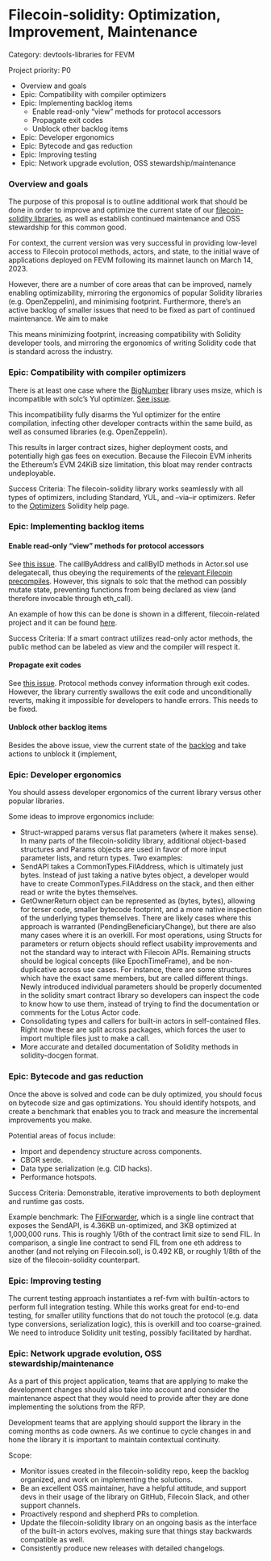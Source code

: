 # Filecoin-solidity: Optimization, Improvement, Maintenance

Category: devtools-libraries for FEVM

Project priority: P0

- Overview and goals
- Epic: Compatibility with compiler optimizers 
- Epic: Implementing backlog items 
   * Enable read-only “view” methods for protocol accessors 
   * Propagate exit codes 
   * Unblock other backlog items 
- Epic: Developer ergonomics 
- Epic: Bytecode and gas reduction 
- Epic: Improving testing 
- Epic: Network upgrade evolution, OSS stewardship/maintenance

### Overview and goals
The purpose of this proposal is to outline additional work that should be done in order to improve and optimize the current state of our [filecoin-solidity libraries](https://github.com/Zondax/filecoin-solidity), as well as establish continued maintenance and OSS stewardship for this common good.

For context, the current version was very successful in providing low-level access to Filecoin protocol methods, actors, and state, to the initial wave of applications deployed on FEVM following its mainnet launch on March 14, 2023.

However, there are a number of core areas that can be improved, namely enabling optimizability, mirroring the ergonomics of popular Solidity libraries (e.g. OpenZeppelin), and minimising footprint. Furthermore, there’s an active backlog of smaller issues that need to be fixed as part of continued maintenance. We aim to make 

This means minimizing footprint, increasing compatibility with Solidity developer tools, and mirroring the ergonomics of writing Solidity code that is standard across the industry.

### Epic: Compatibility with compiler optimizers
There is at least one case where the [BigNumber](https://github.com/zondax/solidity-bignumber/blob/39dbb9e2dd186a549c9ad7eb1b4b204dc6705245/src/BigNumbers.sol#L880) library uses msize, which is incompatible with solc’s Yul optimizer. [See issue](https://github.com/Zondax/filecoin-solidity/issues/295).

This incompatibility fully disarms the Yul optimizer for the entire compilation, infecting other developer contracts within the same build, as well as consumed libraries (e.g. OpenZeppelin).

This results in larger contract sizes, higher deployment costs, and potentially high gas fees on execution. Because the Filecoin EVM inherits the Ethereum’s EVM 24KiB size limitation, this bloat may render contracts undeployable.

Success Criteria: The filecoin-solidity library works seamlessly with all types of optimizers, including Standard, YUL, and –via–ir optimizers. Refer to the [Optimizers](https://docs.soliditylang.org/en/v0.8.19/internals/optimizer.html) Solidity help page.

### Epic: Implementing backlog items
#### Enable read-only “view” methods for protocol accessors 
See [this issue](https://github.com/Zondax/filecoin-solidity/issues/368). The callByAddress and callByID methods in Actor.sol use delegatecall, thus obeying the requirements of the [relevant Filecoin precompiles](https://github.com/filecoin-project/builtin-actors/blob/2fa978c5a8a3da6112542b127e5db853f6be4cdf/actors/evm/src/interpreter/precompiles/fvm.rs#L130-L132). However, this signals to solc that the method can possibly mutate state, preventing functions from being declared as view (and therefore invocable through eth_call).

An example of how this can be done is shown in a different, filecoin-related project and it can be found [here](https://github.com/wadealexc/fevmate/blob/main/contracts/utils/CallNative.sol#L53).

Success Criteria: If a smart contract utilizes read-only actor methods, the public method can be labeled as view and the compiler will respect it.
#### Propagate exit codes
See [this issue](https://github.com/Zondax/filecoin-solidity/issues/363). Protocol methods convey information through exit codes. However, the library currently swallows the exit code and unconditionally reverts, making it impossible for developers to handle errors. This needs to be fixed.
#### Unblock other backlog items
Besides the above issue, view the current state of the [backlog](https://github.com/Zondax/filecoin-solidity/issues?q=is%3Aissue+is%3Aopen+sort%3Aupdated-desc) and take actions to unblock it (implement, 

### Epic: Developer ergonomics
You should assess developer ergonomics of the current library versus other popular libraries.

Some ideas to improve ergonomics include:

* Struct-wrapped params versus flat parameters (where it makes sense). In many parts of the filecoin-solidity library, additional object-based structures and Params objects are used in favor of more input parameter lists, and return types. Two examples:
* SendAPI takes a CommonTypes.FilAddress, which is ultimately just bytes. Instead of just taking a native bytes object, a developer would have to create CommonTypes.FilAddress on the stack, and then either read or write the bytes themselves.
* GetOwnerReturn object can be represented as (bytes, bytes), allowing for terser code, smaller bytecode footprint, and a more native inspection of the underlying types themselves. There are likely cases where this approach is warranted (PendingBeneficiaryChange), but there are also many cases where it is an overkill.
For most operations, using Structs for parameters or return objects should reflect usability improvements and not the standard way to interact with Filecoin APIs. Remaining structs should be logical concepts (like EpochTimeFrame), and be non-duplicative across use cases. For instance, there are some structures which have the exact same members, but are called different things. 
Newly introduced individual parameters should be properly documented in the solidity smart contract library so developers can inspect the code to know how to use them, instead of trying to find the documentation or comments for the Lotus Actor code.
* Consolidating types and callers for built-in actors in self-contained files. Right now these are split across packages, which forces the user to import multiple files just to make a call.
* More accurate and detailed documentation of Solidity methods in solidity-docgen format.
### Epic: Bytecode and gas reduction
Once the above is solved and code can be duly optimized, you should focus on bytecode size and gas optimizations. You should identify hotspots, and create a benchmark that enables you to track and measure the incremental improvements you make.

Potential areas of focus include:

* Import and dependency structure across components.
* CBOR serde.
* Data type serialization (e.g. CID hacks).
* Performance hotspots.

Success Criteria: Demonstrable, iterative improvements to both deployment and runtime gas costs.

Example benchmark: The [FilForwarder](https://github.com/lotus-web3/FilForwarder), which is a single line contract that exposes the SendAPI, is 4.36KB un-optimized, and 3KB optimized at 1,000,000 runs. This is roughly 1/6th of the contract limit size to send FIL. In comparison, a single line contract to send FIL from one eth address to another (and not relying on Filecoin.sol), is 0.492 KB, or roughly 1/8th of the size of the filecoin-solidity counterpart.
### Epic: Improving testing
The current testing approach instantiates a ref-fvm with builtin-actors to perform full integration testing. While this works great for end-to-end testing, for smaller utility functions that do not touch the protocol (e.g. data type conversions, serialization logic), this is overkill and too coarse-grained. We need to introduce Solidity unit testing, possibly facilitated by hardhat.
### Epic: Network upgrade evolution, OSS stewardship/maintenance
As a part of this project application, teams that are applying to make the development changes should also take into account and consider the maintenance aspect that they would need to provide after they are done implementing the solutions from the RFP.

Development teams that are applying should support the library in the coming months as code owners. As we continue to cycle changes in and hone the library it is important to maintain contextual continuity.

Scope:

* Monitor issues created in the filecoin-solidity repo, keep the backlog organized, and work on implementing the solutions.
* Be an excellent OSS maintainer, have a helpful attitude, and support devs in their usage of the library on GitHub, Filecoin Slack, and other support channels.
* Proactively respond and shepherd PRs to completion.
* Update the filecoin-solidity library on an ongoing basis as the interface of the built-in actors evolves, making sure that things stay backwards compatible as well.
* Consistently produce new releases with detailed changelogs.
